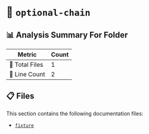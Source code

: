 # 📁 `optional-chain`

## 📊 Analysis Summary For Folder

| Metric | Count |
|--------|-------|
| 📁 Total Files | 1 |
| 🔢 Line Count | 2 |


## 📋 Files

This section contains the following documentation files:

- [`fixture`](./fixture.md)